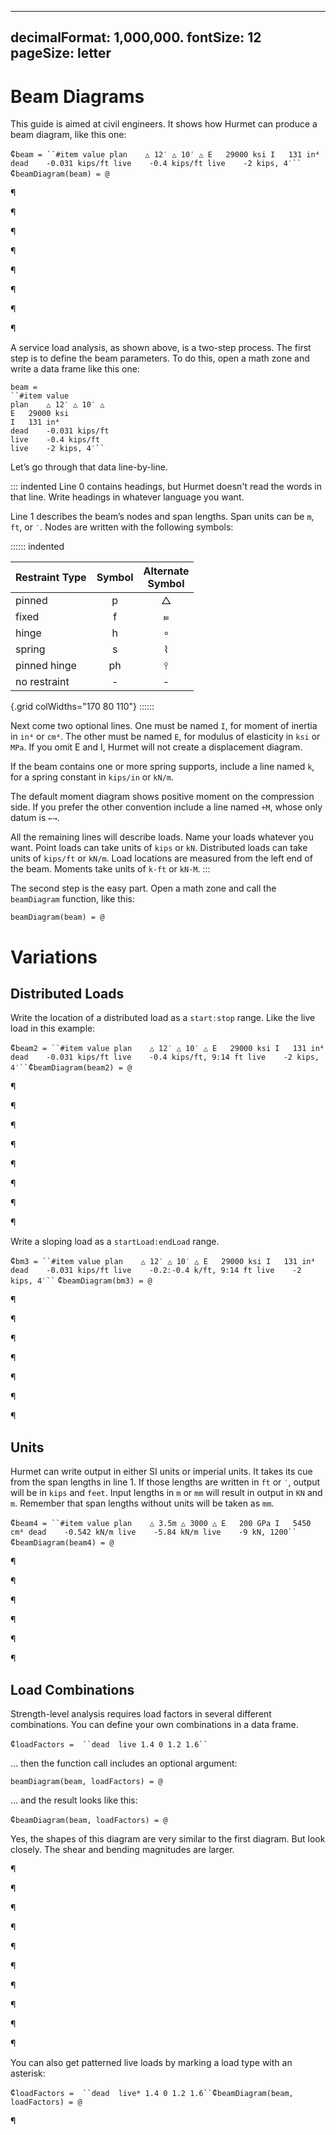 ---------------
decimalFormat: 1,000,000.
fontSize: 12
pageSize: letter
---------------

# Beam Diagrams

This guide is aimed at civil engineers. It shows how Hurmet can produce a beam
diagram, like this one:

¢``` beam =
``#item	value
plan	△ 12′ △ 10′ △
E	29000 ksi
I	131 in⁴
dead	-0.031 kips/ft
live	-0.4 kips/ft
live	-2 kips, 4′`` ``` ¢` beamDiagram(beam) = @ `

¶

¶

¶

¶

¶

¶

¶

¶

A service load analysis, as shown above, is a two-step process. The first step
is to define the beam parameters. To do this, open a math zone and write a data
frame like this one:

```
beam =
``#item	value
plan	△ 12′ △ 10′ △
E	29000 ksi
I	131 in⁴
dead	-0.031 kips/ft
live	-0.4 kips/ft
live	-2 kips, 4′``
```

Let’s go through that data line-by-line.

::: indented
Line 0 contains headings, but Hurmet doesn't read the words in that line. Write
headings in whatever language you want.

Line 1 describes the beam’s nodes and span lengths. Span units can be `m`, `ft`,
or `′`. Nodes are written with the following symbols:

:::::: indented

| Restraint Type | Symbol | Alternate<br>Symbol |
|----------------|:------:|:--:|
| pinned         | p      | △  |
| fixed          | f      | ⫢  |
| hinge          | h      | ∘  |
| spring         | s      | ⌇  |
| pinned hinge   | ph     | ⫯  |
| no restraint   | \-     | \- |
{.grid colWidths="170 80 110"}
::::::

Next come two optional lines. One must be named `I`, for moment of inertia in
`in⁴` or `cm⁴`. The other must be named `E`, for modulus of elasticity in `ksi`
or `MPa`. If you omit E and I, Hurmet will not create a displacement diagram.

If the beam contains one or more spring supports, include a line named `k`, for
a spring constant in `kips/in` or `kN/m`.

The default moment diagram shows positive moment on the compression side. If you
prefer the other convention include a line named `+M`, whose only datum is `←→`.

All the remaining lines will describe loads. Name your loads whatever you want.
Point loads can take units of `kips` or `kN`. Distributed loads can take units
of `kips/ft` or `kN/m`. Load locations are measured from the left end of the
beam. Moments take units of `k·ft` or `kN·M`.
:::

The second step is the easy part. Open a math zone and call the `beamDiagram`
function, like this:

```
beamDiagram(beam) = @
```

# Variations

## Distributed Loads

Write the location of a distributed load as a `start:stop` range. Like the live
load in this example:

¢``` beam2 =
``#item	value
plan	△ 12′ △ 10′ △
E	29000 ksi
I	131 in⁴
dead	-0.031 kips/ft
live	-0.4 kips/ft, 9:14 ft
live	-2 kips, 4′`` ```¢` beamDiagram(beam2) = @ `

¶

¶

¶

¶

¶

¶

¶

¶

Write a sloping load as a `startLoad:endLoad` range.

¢``` bm3 =
``#item	value
plan	△ 12′ △ 10′ △
E	29000 ksi
I	131 in⁴
dead	-0.031 kips/ft
live	-0.2:-0.4 k/ft, 9:14 ft
live	-2 kips, 4′`` ``` ¢` beamDiagram(bm3) = @ `

¶

¶

¶

¶

¶

¶

¶

## Units

Hurmet can write output in either SI units or imperial units. It takes its cue
from the span lengths in line 1. If those lengths are written in `ft` or `′`,
output will be in `kips` and `feet`. Input lengths in `m` or `mm` will result in
output in `KN` and `m`. Remember that span lengths without units will be taken
as `mm`.

¢```beam4 =
``#item	value
plan	△ 3.5m △ 3000 △
E	200 GPa
I	5450 cm⁴
dead	-0.542 kN/m
live	-5.84 kN/m
live	-9 kN, 1200`` ```   ¢` beamDiagram(beam4) = @ `

¶

¶

¶

¶

¶

¶

## Load Combinations

Strength-level analysis requires load factors in several different combinations.
You can define your own combinations in a data frame. 

 ¢``` loadFactors = 
``dead	live
1.4	0
1.2	1.6`` ```

… then the function call includes an optional argument:

```
beamDiagram(beam, loadFactors) = @
```

… and the result looks like this:

¢` beamDiagram(beam, loadFactors) = @ `

Yes, the shapes of this diagram are very similar to the first diagram. But look
closely. The shear and bending magnitudes are larger.

¶

¶

¶

¶

¶

¶

¶

¶

¶

¶

You can also get patterned live loads by marking a load type with an asterisk:

¢``` loadFactors = 
``dead	live*
1.4	0
1.2	1.6`` ```¢` beamDiagram(beam, loadFactors) = @ `

¶